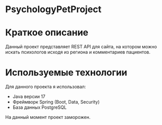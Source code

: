 # PsychologyPetProject

# Краткое описание
Данный проект представляет REST API для сайта, на котором можно искать психологов исходя из региона и комментариев пациентов.

# Используемые технологии
Для данного проекта я использовал:
* Java версии 17
* Фреймворк Spring (Boot, Data, Security)
* База данных PostgreSQL

На данный момент проект заморожен.

